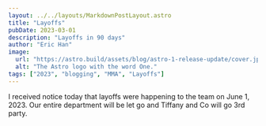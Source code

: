 ```yaml
---
layout: ../../layouts/MarkdownPostLayout.astro
title: "Layoffs"
pubDate: 2023-03-01
description: "Layoffs in 90 days"
author: "Eric Han"
image:
  url: "https://astro.build/assets/blog/astro-1-release-update/cover.jpeg"
  alt: "The Astro logo with the word One."
tags: ["2023", "blogging", "MMA", "Layoffs"]
---
```


I received notice today that layoffs were happening to the team on June 1, 2023. Our entire department will be let go and Tiffany and Co will go 3rd party.
